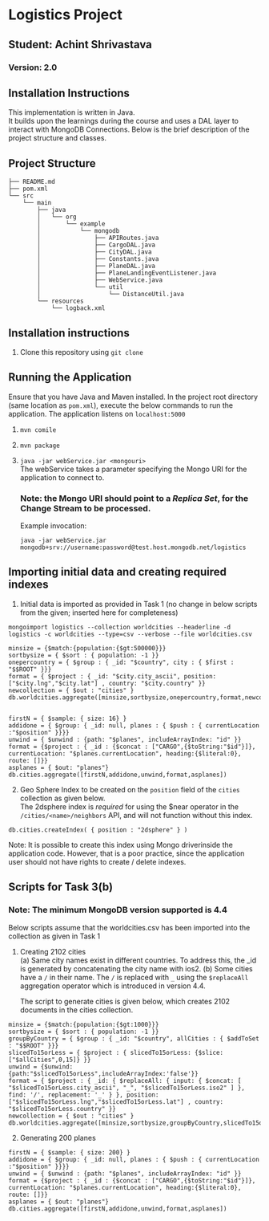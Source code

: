 # Logistics Project

## Student: Achint Shrivastava 
### Version: 2.0

## Installation Instructions
This implementation is written in Java.  
It builds upon the learnings during the course and uses a DAL layer to interact with MongoDB Connections. Below is the brief description of the project structure and classes.

## Project Structure

```
├── README.md
├── pom.xml
└── src
    └── main
        ├── java
        │   └── org
        │       └── example
        │           └── mongodb
        │               ├── APIRoutes.java
        │               ├── CargoDAL.java
        │               ├── CityDAL.java
        │               ├── Constants.java
        │               ├── PlaneDAL.java
        │               ├── PlaneLandingEventListener.java
        │               ├── WebService.java
        │               └── util
        │                   └── DistanceUtil.java
        └── resources
            └── logback.xml

```


## Installation instructions
1. Clone this repository using `git clone`
        
## Running the Application
Ensure that you have Java and Maven installed.  In the project root directory (same location as `pom.xml`), execute the below commands to run the application.  The application listens on `localhost:5000`
1. `mvn comile`
2. `mvn package`
3. `java -jar webService.jar <mongouri>`  
    The webService takes a parameter specifying the Mongo URI for the application to connect to.  
    ### Note: the Mongo URI should point to a _Replica Set_, for the Change Stream to be processed.  
      
      Example invocation:  

    `java -jar webService.jar mongodb+srv://username:password@test.host.mongodb.net/logistics`

## Importing initial data and creating required indexes

1. Initial data is imported as provided in Task 1 (no change in below scripts from the given; inserted here for completeness)
```
mongoimport logistics --collection worldcities --headerline -d logistics -c worldcities --type=csv --verbose --file worldcities.csv

minsize = {$match:{population:{$gt:500000}}}
sortbysize = { $sort : { population: -1 }}
onepercountry = { $group : { _id: "$country", city : { $first : "$$ROOT" }}}
format = { $project : { _id: "$city.city_ascii", position:["$city.lng","$city.lat"] , country: "$city.country" }}
newcollection = { $out : "cities" }
db.worldcities.aggregate([minsize,sortbysize,onepercountry,format,newcollection])


firstN = { $sample: { size: 16} }
addidone = { $group: { _id: null, planes : { $push : { currentLocation :"$position" }}}}
unwind = { $unwind : {path: "$planes", includeArrayIndex: "id" }}
format = {$project : { _id : {$concat : ["CARGO",{$toString:"$id"}]},
currentLocation: "$planes.currentLocation", heading:{$literal:0}, route: []}}
asplanes = { $out: "planes"}
db.cities.aggregate([firstN,addidone,unwind,format,asplanes])
```
2. Geo Sphere Index to be created on the `position` field of the `cities` collection as given below.    
The 2dsphere index is _required_ for using the $near operator in the `/cities/<name>/neighbors` API, and will not function without this index.


```
db.cities.createIndex( { position : "2dsphere" } )
```
Note: It is possible to create this index using Mongo driverinside the application code.  However, that is a poor practice, since the application user should not have rights to create / delete indexes.

## Scripts for Task 3(b)
### Note: The minimum MongoDB version supported is 4.4

Below scripts assume that the worldcities.csv has been imported into the collection as given in Task 1

1. Creating 2102 cities  
        (a) Same city names exist in different countries. To address this, the _id is generated by concatenating the city name with ios2.
        (b) Some cities have a `/` in their name.  The `/` is replaced with `_` using the `$replaceAll` aggregation operator which is introduced in version 4.4.    

    The script to generate cities is given below, which creates 2102 documents in the cities collection.
  
  ```
minsize = {$match:{population:{$gt:1000}}}
sortbysize = { $sort : { population: -1 }}
groupByCountry = { $group : { _id: "$country", allCities : { $addToSet : "$$ROOT" }}}
slicedTo15orLess = { $project : { slicedTo15orLess: {$slice:["$allCities",0,15]} }}
unwind = {$unwind:{path:"$slicedTo15orLess",includeArrayIndex:'false'}}
format = { $project : { _id: { $replaceAll: { input: { $concat: [ "$slicedTo15orLess.city_ascii", "_", "$slicedTo15orLess.iso2" ] }, find: '/', replacement: '_' } }, position:["$slicedTo15orLess.lng","$slicedTo15orLess.lat"] , country: "$slicedTo15orLess.country" }}
newcollection = { $out : "cities" }
db.worldcities.aggregate([minsize,sortbysize,groupByCountry,slicedTo15orLess,unwind,format,newcollection])
```  
2. Generating 200 planes

```
firstN = { $sample: { size: 200} }
addidone = { $group: { _id: null, planes : { $push : { currentLocation :"$position" }}}}
unwind = { $unwind : {path: "$planes", includeArrayIndex: "id" }}
format = {$project : { _id : {$concat : ["CARGO",{$toString:"$id"}]},
currentLocation: "$planes.currentLocation", heading:{$literal:0}, route: []}}
asplanes = { $out: "planes"}
db.cities.aggregate([firstN,addidone,unwind,format,asplanes])
```
